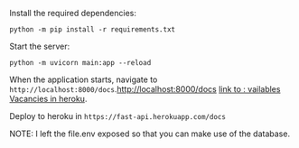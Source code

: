 
Install the required dependencies:

```
python -m pip install -r requirements.txt
```

Start the server:
```
python -m uvicorn main:app --reload
```

When the application starts, navigate to `http://localhost:8000/docs`.[http://localhost:8000/docs](http://localhost:8000/docs)
[link to : vailables Vacancies in heroku](https://fast-api.herokuapp.com/docs#/queries/find_vacancy_queries_availableVacancies__UserId__get).

Deploy to heroku in `https://fast-api.herokuapp.com/docs`

NOTE: I left the file.env exposed so that you can make use of the database.
